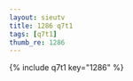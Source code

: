 ```yaml
--- 
layout: sieutv
title: 1286 q7t1
tags: [q7t1]
thumb_re: 1286
---
```

{% include q7t1 key="1286" %} 
